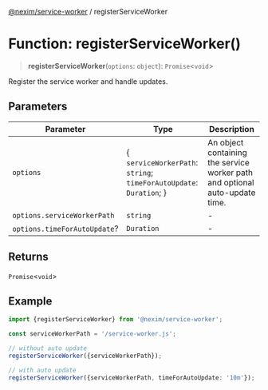 [@nexim/service-worker](../README.md) / registerServiceWorker

# Function: registerServiceWorker()

> **registerServiceWorker**(`options`: `object`): `Promise`\<`void`\>

Register the service worker and handle updates.

## Parameters

| Parameter                    | Type                                                                  | Description                                                                 |
| ---------------------------- | --------------------------------------------------------------------- | --------------------------------------------------------------------------- |
| `options`                    | \{ `serviceWorkerPath`: `string`; `timeForAutoUpdate`: `Duration`; \} | An object containing the service worker path and optional auto-update time. |
| `options.serviceWorkerPath`  | `string`                                                              | -                                                                           |
| `options.timeForAutoUpdate`? | `Duration`                                                            | -                                                                           |

## Returns

`Promise`\<`void`\>

## Example

```ts
import {registerServiceWorker} from '@nexim/service-worker';

const serviceWorkerPath = '/service-worker.js';

// without auto update
registerServiceWorker({serviceWorkerPath});

// with auto update
registerServiceWorker({serviceWorkerPath, timeForAutoUpdate: '10m'});
```
